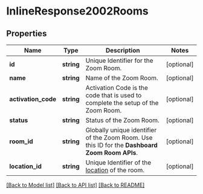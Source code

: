 # InlineResponse2002Rooms

## Properties
Name | Type | Description | Notes
------------ | ------------- | ------------- | -------------
**id** | **string** | Unique Identifier for the Zoom Room. | [optional] 
**name** | **string** | Name of the Zoom Room. | [optional] 
**activation_code** | **string** | Activation Code is the code that is used to complete the setup of the Zoom Room. | [optional] 
**status** | **string** | Status of the Zoom Room. | [optional] 
**room_id** | **string** | Globally unique identifier of the Zoom Room. Use this ID for the **Dashboard Zoom Room APIs**. | [optional] 
**location_id** | **string** | Unique Identifier of the [location](https://marketplace.zoom.us/docs/api-reference/zoom-api/rooms-location/listzrlocations) of the room. | [optional] 

[[Back to Model list]](../README.md#documentation-for-models) [[Back to API list]](../README.md#documentation-for-api-endpoints) [[Back to README]](../README.md)


